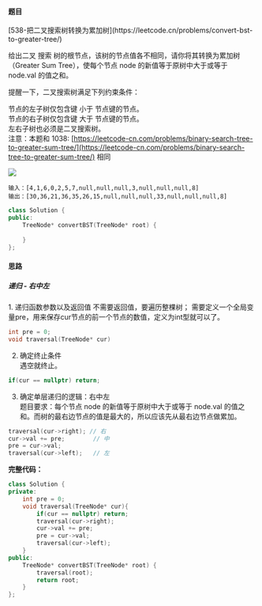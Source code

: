 <h4 id="Vvw6n">题目</h4>
[538-把二叉搜索树转换为累加树](https://leetcode.cn/problems/convert-bst-to-greater-tree/)

给出二叉 搜索 树的根节点，该树的节点值各不相同，请你将其转换为累加树（Greater Sum Tree），使每个节点 node 的新值等于原树中大于或等于 node.val 的值之和。

提醒一下，二叉搜索树满足下列约束条件：

节点的左子树仅包含键 小于 节点键的节点。  
节点的右子树仅包含键 大于 节点键的节点。  
左右子树也必须是二叉搜索树。  
注意：本题和 1038: [https://leetcode-cn.com/problems/binary-search-tree-to-greater-sum-tree/](https://leetcode-cn.com/problems/binary-search-tree-to-greater-sum-tree/) 相同

![](http://cdn.notes.kamacoder.com/d154208a-72e0-4301-a33a-e0bd05933056.png)

```plain
输入：[4,1,6,0,2,5,7,null,null,null,3,null,null,null,8]
输出：[30,36,21,36,35,26,15,null,null,null,33,null,null,null,8]
```

```cpp
class Solution {
public:
    TreeNode* convertBST(TreeNode* root) {
        
    }
};
```

<h4 id="dW4zT">思路</h4>
<h5 id="rzFVA">递归 - 右中左</h5>
1. 递归函数参数以及返回值  
不需要返回值，要遍历整棵树；  
需要定义一个全局变量pre，用来保存cur节点的前一个节点的数值，定义为int型就可以了。

```cpp
int pre = 0;
void traversal(TreeNode* cur)
```

2. 确定终止条件  
遇空就终止。

```cpp
if(cur == nullptr) return;
```

3. 确定单层递归的逻辑：右中左  
题目要求：每个节点 node 的新值等于原树中大于或等于 node.val 的值之和。而树的最右边节点的值是最大的，所以应该先从最右边节点做累加。

```cpp
traversal(cur->right); // 右
cur->val += pre;		// 中
pre = cur->val;
traversal(cur->left);	// 左
```

**完整代码：**

```cpp
class Solution {
private:
    int pre = 0;
    void traversal(TreeNode* cur){
        if(cur == nullptr) return;
        traversal(cur->right);
        cur->val += pre;
        pre = cur->val;
        traversal(cur->left);
    }
public:
    TreeNode* convertBST(TreeNode* root) {
        traversal(root);
        return root;
    }
};
```

